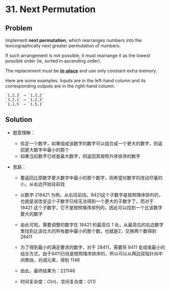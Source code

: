 # 31. Next Permutation

## Problem

Implement **next permutation**, which rearranges numbers into the lexicographically next greater permutation of numbers.

If such arrangement is not possible, it must rearrange it as the lowest possible order (ie, sorted in ascending order).

The replacement must be **[in-place](http://en.wikipedia.org/wiki/In-place_algorithm)** and use only constant extra memory.

Here are some examples. Inputs are in the left-hand column and its corresponding outputs are in the right-hand column.

```
`1,2,3` → `1,3,2`
`3,2,1` → `1,2,3`
`1,1,5` → `1,5,1`
```

## Solution

- 题意理解：

  - 给定一个数字，如果组成该数字的数字可以组合成一个更大的数字，则返回更大数字中最小的那个
  - 如果当前数字已经是最大数字，则返回其按照升序排序的数字

- 思路：

  - 要返回比原数字更大数字中最小的那个数字，则希望对数字的改动尽量的小，从右边开始往前找

  - 以数字 218421 为例，从右往前找，8421这个子数字是按照降序排列的，也就是说改变这个子数字已经无法得到一个更大的子数字了，而对于 18421 这个子数字，它不是按照降序排列的，因此可以找到一个比该数字要大的数字

  - 由此可知，需要调整的数字在 18421 的最高位 1 处，从最高位的右边数字里找到比该位大的所有数中最小的那个数，也就是2，交换两个数得到 28411

  - 为了得到最小的满足要求的数字，对于 28411，需要将 8411 变成值最小的组合方式，由于8411已经是按照降序排序的，所以可以从两边双指针向中间靠拢，对调元素，得到 1148

  - 由此，最终结果为：221148

  - 时间复杂度：$O(n)$，空间复杂度：$O(1)$

    